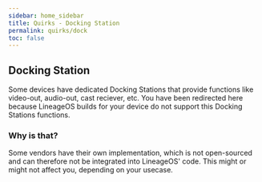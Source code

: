 ```yaml
---
sidebar: home_sidebar
title: Quirks - Docking Station
permalink: quirks/dock
toc: false
---
```


## Docking Station

Some devices have dedicated Docking Stations that provide functions like video-out, audio-out, cast reciever, etc.
You have been redirected here because LineageOS builds for your device do not support this Docking Stations functions.

### Why is that?

Some vendors have their own implementation, which is not open-sourced and can therefore not be integrated into LineageOS' code.
This might or might not affect you, depending on your usecase.
